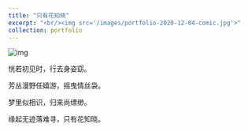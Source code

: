 ```yaml
---
title: "只有花知晓"
excerpt: "<br/><img src='/images/portfolio-2020-12-04-comic.jpg'>"
collection: portfolio
---
```


![img](https://sunqinxuan.github.io/images/portfolio-2020-12-04-comic.jpg)


恍若初见时，行去身姿窈。

芳丛漫野任嬉游，摇曳情丝袅。

梦里似相识，归来尚缥缈。

缘起无迹落难寻，只有花知晓。